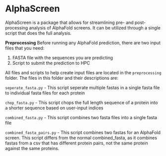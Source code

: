 # AlphaScreen

AlphaScreen is a package that allows for streamlining pre- and post-processing analysis of AlphaFold screens. It can be utilized through a single script that does the full analysis. 

**Preprocessing**
Before running any AlphaFold prediction, there are two input files that you need:
  1. FASTA file with the sequences you are predicting
  2. Script to submit the prediction to HPC

All files and scripts to help create input files are located in the `preprocessing` folder. The files in this folder and their descriptions are:

  `seperate_fasta.py` - This script seperate multiple fastas in a single fasta file to individual fasta files for each protein 
  
  `chop_fasta.py` - This script chops the full length sequence of a protein into a shorter sequence based on user-input indices
  
  `combined_fasta.py` - This script combines two fasta files into a single fasta file    
  
  `combined_fasta_pairs.py` - This script combines two fastas for an AlphaFold screen. This script differs from the normal combined_fasta, as it combines fastas
  from a csv that has different protein pairs, not the same protein against the same proteins.
